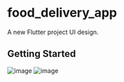 # food_delivery_app

A new Flutter project UI design.

## Getting Started

![image](https://user-images.githubusercontent.com/45063194/197391198-6e96f1f2-87db-46c7-913d-6de7246360e6.png)
![image](https://user-images.githubusercontent.com/45063194/197391215-e4f60581-bdac-47c5-a416-e0895a722f79.png)


